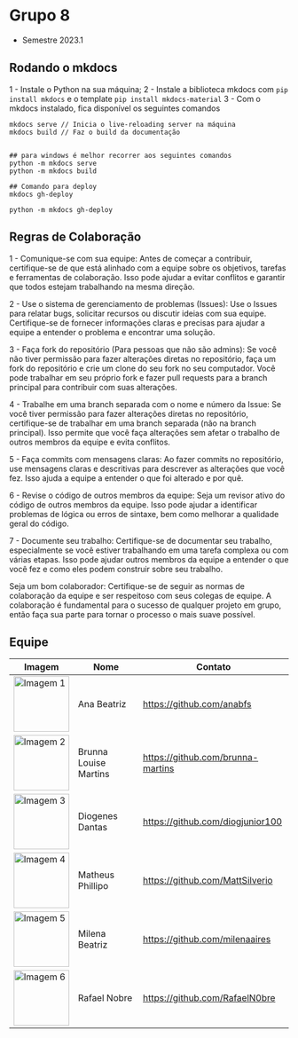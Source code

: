 # Grupo 8 
- Semestre 2023.1

## Rodando o mkdocs 
1 - Instale o Python na sua máquina;
2 - Instale a biblioteca mkdocs com `pip install mkdocs` e o template `pip install mkdocs-material`
3 - Com o mkdocs instalado, fica disponível os seguintes comandos
```
mkdocs serve // Inicia o live-reloading server na máquina
mkdocs build // Faz o build da documentação


## para windows é melhor recorrer aos seguintes comandos
python -m mkdocs serve
python -m mkdocs build

## Comando para deploy
mkdocs gh-deploy

python -m mkdocs gh-deploy
```

## Regras de Colaboração
1 - Comunique-se com sua equipe: Antes de começar a contribuir, certifique-se de que está alinhado com a equipe sobre os objetivos, tarefas e ferramentas de colaboração. Isso pode ajudar a evitar conflitos e garantir que todos estejam trabalhando na mesma direção.

2 - Use o sistema de gerenciamento de problemas (Issues): Use o Issues para relatar bugs, solicitar recursos ou discutir ideias com sua equipe. Certifique-se de fornecer informações claras e precisas para ajudar a equipe a entender o problema e encontrar uma solução.

3 - Faça fork do repositório (Para pessoas que não são admins): Se você não tiver permissão para fazer alterações diretas no repositório, faça um fork do repositório e crie um clone do seu fork no seu computador. Você pode trabalhar em seu próprio fork e fazer pull requests para a branch principal para contribuir com suas alterações.

4 - Trabalhe em uma branch separada com o nome e número da Issue: Se você tiver permissão para fazer alterações diretas no repositório, certifique-se de trabalhar em uma branch separada (não na branch principal). Isso permite que você faça alterações sem afetar o trabalho de outros membros da equipe e evita conflitos.

5 - Faça commits com mensagens claras: Ao fazer commits no repositório, use mensagens claras e descritivas para descrever as alterações que você fez. Isso ajuda a equipe a entender o que foi alterado e por quê.

6 - Revise o código de outros membros da equipe: Seja um revisor ativo do código de outros membros da equipe. Isso pode ajudar a identificar problemas de lógica ou erros de sintaxe, bem como melhorar a qualidade geral do código.

7 - Documente seu trabalho: Certifique-se de documentar seu trabalho, especialmente se você estiver trabalhando em uma tarefa complexa ou com várias etapas. Isso pode ajudar outros membros da equipe a entender o que você fez e como eles podem construir sobre seu trabalho.

Seja um bom colaborador: Certifique-se de seguir as normas de colaboração da equipe e ser respeitoso com seus colegas de equipe. A colaboração é fundamental para o sucesso de qualquer projeto em grupo, então faça sua parte para tornar o processo o mais suave possível.


## Equipe
| Imagem | Nome | Contato |
| --- | --- | --- |
| <img src="https://avatars.githubusercontent.com/u/88213483?v=4" alt="Imagem 1" width="100" height="100"> | Ana Beatriz | https://github.com/anabfs |
| <img src="https://avatars.githubusercontent.com/u/98557500?v=4" alt="Imagem 2" width="100" height="100"> | Brunna Louise Martins | https://github.com/brunna-martins |
| <img src="https://avatars.githubusercontent.com/u/40612642?v=4" alt="Imagem 3" width="100" height="100"> | Diogenes Dantas | https://github.com/diogjunior100 |
| <img src="https://avatars.githubusercontent.com/u/18178688?v=4" alt="Imagem 4" width="100" height="100"> | Matheus Phillipo | https://github.com/MattSilverio |
| <img src="https://avatars.githubusercontent.com/u/97989639?v=4" alt="Imagem 5" width="100" height="100"> | Milena Beatriz | https://github.com/milenaaires |
| <img src="https://avatars.githubusercontent.com/u/71106783?v=4" alt="Imagem 6" width="100" height="100"> | Rafael Nobre | https://github.com/RafaelN0bre |
